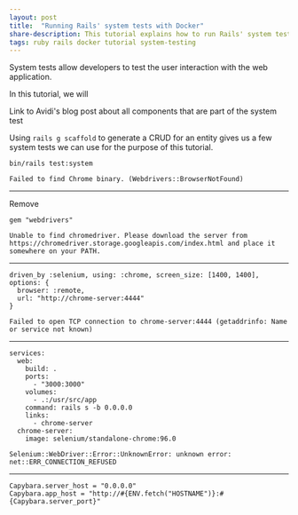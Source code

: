 ```yaml
---
layout: post
title:  "Running Rails' system tests with Docker"
share-description: This tutorial explains how to run Rails' system tests using a Docker container.
tags: ruby rails docker tutorial system-testing
---
```


System tests allow developers to test the user interaction with the web application.

In this tutorial, we will

Link to Avidi's blog post about all components that are part of the system test

Using `rails g scaffold` to generate a CRUD for an entity gives us a few system tests we can use for the purpose of this tutorial.

```
bin/rails test:system
```

```
Failed to find Chrome binary. (Webdrivers::BrowserNotFound)
```

---

Remove

```
gem "webdrivers"
```

```
Unable to find chromedriver. Please download the server from
https://chromedriver.storage.googleapis.com/index.html and place it somewhere on your PATH.
```

---

```
driven_by :selenium, using: :chrome, screen_size: [1400, 1400], options: {
  browser: :remote,
  url: "http://chrome-server:4444"
}
```

```
Failed to open TCP connection to chrome-server:4444 (getaddrinfo: Name or service not known)
```

---

```
services:
  web:
    build: .
    ports:
      - "3000:3000"
    volumes:
      - .:/usr/src/app
    command: rails s -b 0.0.0.0
    links:
      - chrome-server
  chrome-server:
    image: selenium/standalone-chrome:96.0
```

```
Selenium::WebDriver::Error::UnknownError: unknown error: net::ERR_CONNECTION_REFUSED
```

---

```
Capybara.server_host = "0.0.0.0"
Capybara.app_host = "http://#{ENV.fetch("HOSTNAME")}:#{Capybara.server_port}"
```
